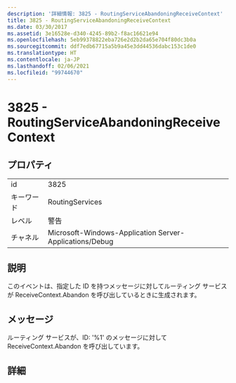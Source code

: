 ```yaml
---
description: '詳細情報: 3825 - RoutingServiceAbandoningReceiveContext'
title: 3825 - RoutingServiceAbandoningReceiveContext
ms.date: 03/30/2017
ms.assetid: 3e16528e-d340-4245-89b2-f8ac16621e94
ms.openlocfilehash: 5eb99378822eba726e2d2b2da65e704f80dc3b0a
ms.sourcegitcommit: ddf7edb67715a5b9a45e3dd44536dabc153c1de0
ms.translationtype: HT
ms.contentlocale: ja-JP
ms.lasthandoff: 02/06/2021
ms.locfileid: "99744670"
---
```

# <a name="3825---routingserviceabandoningreceivecontext"></a>3825 - RoutingServiceAbandoningReceiveContext

## <a name="properties"></a>プロパティ  
  
|||  
|-|-|  
|id|3825|  
|キーワード|RoutingServices|  
|レベル|警告|  
|チャネル|Microsoft-Windows-Application Server-Applications/Debug|  
  
## <a name="description"></a>説明  

 このイベントは、指定した ID を持つメッセージに対してルーティング サービスが ReceiveContext.Abandon を呼び出しているときに生成されます。  
  
## <a name="message"></a>メッセージ  

 ルーティング サービスが、ID: '%1' のメッセージに対して ReceiveContext.Abandon を呼び出しています。  
  
## <a name="details"></a>詳細
